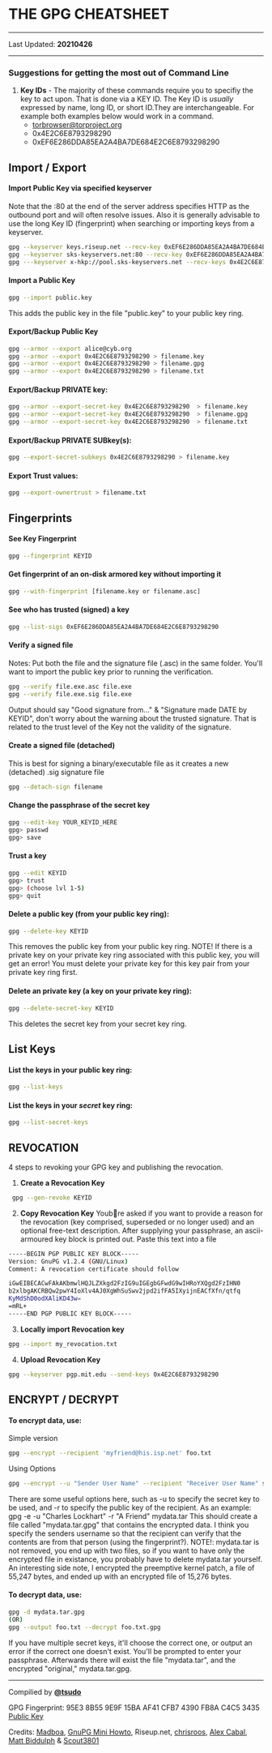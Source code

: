 # THE GPG CHEATSHEET

---
Last Updated: **20210426**

---
### Suggestions for getting the most out of Command Line
1. **Key IDs** - The majority of these commands require you to specifiy the key to act upon. That is done via a KEY ID. The Key ID is *usually* expressed by name, long ID, or short ID.They are interchangeable. For example both examples below would work in a command.
    * torbrowser@torproject.org
    * 0x4E2C6E8793298290
	* 0xEF6E286DDA85EA2A4BA7DE684E2C6E8793298290

## Import / Export
#### Import Public Key via specified keyserver
Note that the :80 at the end of the server address specifies HTTP as the outbound port and will often resolve issues. Also it is generally advisable to use the long Key ID (fingerprint) when searching or importing keys from a keyserver.
```sh
gpg --keyserver keys.riseup.net --recv-key 0xEF6E286DDA85EA2A4BA7DE684E2C6E8793298290
gpg --keyserver sks-keyservers.net:80 --recv-key 0xEF6E286DDA85EA2A4BA7DE684E2C6E8793298290
gpg ---keyserver x-hkp://pool.sks-keyservers.net --recv-keys 0x4E2C6E8793298290

```

#### Import a Public Key
```sh
gpg --import public.key
```
This adds the public key in the file "public.key" to your public key ring.

#### Export/Backup Public Key
```sh
gpg --armor --export alice@cyb.org
gpg --armor --export 0x4E2C6E8793298290 > filename.key
gpg --armor --export 0x4E2C6E8793298290 > filename.gpg
gpg --armor --export 0x4E2C6E8793298290 > filename.txt
```

#### Export/Backup PRIVATE key:
```sh
gpg --armor --export-secret-key 0x4E2C6E8793298290  > filename.key
gpg --armor --export-secret-key 0x4E2C6E8793298290  > filename.gpg
gpg --armor --export-secret-key 0x4E2C6E8793298290  > filename.txt
```

#### Export/Backup PRIVATE SUBkey(s):
```sh
gpg --export-secret-subkeys 0x4E2C6E8793298290 > filename.key
```

#### Export Trust values:
```sh
gpg --export-ownertrust > filename.txt
```

## Fingerprints
#### See Key Fingerprint
```sh
gpg --fingerprint KEYID
```
####  Get fingerprint of an on-disk armored key without importing it
```sh
gpg --with-fingerprint [filename.key or filename.asc]
```

#### See who has trusted (signed) a key
```sh
gpg --list-sigs 0xEF6E286DDA85EA2A4BA7DE684E2C6E8793298290
```

#### Verify a signed file
Notes: Put both the file and the signature file (.asc) in the same folder. You'll want to import the public key prior to running the verification.
```sh
gpg --verify file.exe.asc file.exe
gpg --verify file.exe.sig file.exe
```
Output should say "Good signature from..." & "Signature made DATE by KEYID", don't worry about the warning about the trusted signature. That is related to the trust level of the Key not the validity of the signature.

#### Create a signed file (detached)
This is best for signing a binary/executable file as it creates a new (detached) .sig signature file
```sh
gpg --detach-sign filename
```

#### Change the passphrase of the secret key
```sh
gpg --edit-key YOUR_KEYID_HERE
gpg> passwd
gpg> save
```

#### Trust a key
```sh
gpg --edit KEYID
gpg> trust
gpg> (choose lvl 1-5)
gpg> quit
```

#### Delete a public key (from your public key ring):
```sh
gpg --delete-key KEYID
```
This removes the public key from your public key ring.
NOTE! If there is a private key on your private key ring associated with this public key, you will get an error! You must delete your private key for this key pair from your private key ring first.

#### Delete an private key (a key on your private key ring):
```sh
gpg --delete-secret-key KEYID
```
This deletes the secret key from your secret key ring.

## List Keys
#### List the keys in your public key ring:
```sh
gpg --list-keys
```

#### List the keys in your *secret* key ring:
```sh
gpg --list-secret-keys
```
## REVOCATION
4 steps to revoking your GPG key and publishing the revocation.
1. **Create a Revocation Key**
```sh
 gpg --gen-revoke KEYID
```
2. **Copy Revocation Key**
Youb re asked if you want to provide a reason for the revocation (key comprised, superseded or no longer used) and an optional free-text description. After supplying your passphrase, an ascii-armoured key block is printed out. Paste this text into a file
```sh
-----BEGIN PGP PUBLIC KEY BLOCK-----
Version: GnuPG v1.2.4 (GNU/Linux)
Comment: A revocation certificate should follow

iGwEIBECACwFAkAKbmwlHQJLZXkgd2FzIG9uIGEgbGFwdG9wIHRoYXQgd2FzIHN0
b2xlbgAKCRBQw2pwY4IoXlv4AJ0XgWhSuSwv2jpd2ifFA5IXyijnEACfXfn/qtfq
KyMdShD0odXAliKD43w=
=mRL+
-----END PGP PUBLIC KEY BLOCK-----
```
3. **Locally import Revocation key**
```sh
gpg --import my_revocation.txt
```
4. **Upload Revocation Key**
```sh
gpg --keyserver pgp.mit.edu --send-keys 0x4E2C6E8793298290
```

## ENCRYPT / DECRYPT
#### To encrypt data, use:
Simple version
```sh
gpg --encrypt --recipient 'myfriend@his.isp.net' foo.txt
```
Using Options
```sh
gpg --encrypt --u "Sender User Name" --recipient "Receiver User Name" somefile
```
There are some useful options here, such as -u to specify the secret key to be used, and -r to specify the public key of the recipient.
As an example: gpg -e -u "Charles Lockhart" -r "A Friend" mydata.tar
This should create a file called "mydata.tar.gpg" that contains the encrypted data. I think you specify the senders username so that the recipient can verify that the contents are from that person (using the fingerprint?).
NOTE!: mydata.tar is not removed, you end up with two files, so if you want to have only the encrypted file in existance, you probably have to delete mydata.tar yourself.
An interesting side note, I encrypted the preemptive kernel patch, a file of 55,247 bytes, and ended up with an encrypted file of 15,276 bytes.

#### To decrypt data, use:
```sh
gpg -d mydata.tar.gpg
(OR)
gpg --output foo.txt --decrypt foo.txt.gpg
```

If you have multiple secret keys, it'll choose the correct one, or output an error if the correct one doesn't exist. You'll be prompted to enter your passphrase. Afterwards there will exist the file "mydata.tar", and the encrypted "original," mydata.tar.gpg.

---
Compilied by **[@tsudo](https://twitter.com/tsudo)** 

GPG Fingerprint: 95E3 8B55 9E9F 15BA AF41 CFB7 4390 FB8A C4C5 3435
[Public Key](https://keithcrawford.me/gpg/)

Credits: [Madboa](https://www.madboa.com/geek/gpg-quickstart/), [GnuPG Mini Howto](http://www.dewinter.com/gnupg_howto/english/GPGMiniHowto.html), Riseup.net, [chrisroos](https://gist.github.com/chrisroos/1205934), [Alex Cabal](https://alexcabal.com/creating-the-perfect-gpg-keypair/), [Matt Biddulph](https://www.hackdiary.com/2004/01/18/revoking-a-gpg-key/) & [Scout3801](http://irtfweb.ifa.hawaii.edu/~lockhart/gpg/gpg-cs.html)
